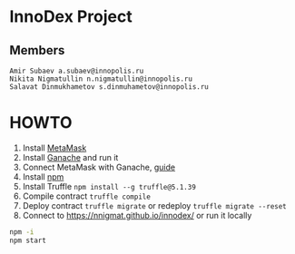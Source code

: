 # InnoDex Project

## Members

```
Amir Subaev a.subaev@innopolis.ru
Nikita Nigmatullin n.nigmatullin@innopolis.ru
Salavat Dinmukhametov s.dinmuhametov@innopolis.ru
```

# HOWTO

1. Install [MetaMask](https://metamask.io/)
1. Install [Ganache](https://www.trufflesuite.com/ganache) and run it
1. Connect MetaMask with Ganache, [guide](wiki/MetaMask+Ganache.md)
1. Install [npm](https://nodejs.org/en/)
1. Install Truffle `npm install --g truffle@5.1.39`
1. Compile contract `truffle compile`
1. Deploy contract `truffle migrate` or redeploy `truffle migrate --reset`
1. Connect to https://nnigmat.github.io/innodex/ or run it locally

```bash
npm -i
npm start
```
